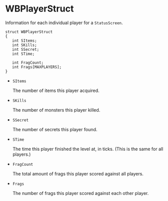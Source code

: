 # WBPlayerStruct

Information for each individual player for a `StatusScreen`.

```
struct WBPlayerStruct
{
   int SItems;
   int SKills;
   int SSecret;
   int STime;

   int FragCount;
   int Frags[MAXPLAYERS];
}
```

- `SItems`

   The number of items this player acquired.

- `SKills`

   The number of monsters this player killed.

- `SSecret`

   The number of secrets this player found.

- `STime`

   The time this player finished the level at, in ticks. (This is the same for
   all players.)

- `FragCount`

   The total amount of frags this player scored against all players.

- `Frags`

   The number of frags this player scored against each other player.

<!-- EOF -->
